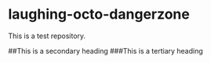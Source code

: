 # laughing-octo-dangerzone
This is a test repository.

##This is a secondary heading
###This is a tertiary heading
